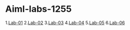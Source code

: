 # Aiml-labs-1255
1.[Lab-01](https://github.com/prachirathi1/Aiml-labs-1255/blob/main/Lab-01.ipynb)
2.[Lab-02](https://github.com/prachirathi1/Aiml-labs-1255/blob/main/LAB2.ipynb)
3.[Lab-03](https://github.com/prachirathi1/Aiml-labs-1255/blob/main/lab_03.ipynb)
4.[Lab-04]()
5.[Lab-05]()
6.[Lab-06](https://github.com/prachirathi1/Aiml-labs-1255/blob/main/lab-06.ibynb)
